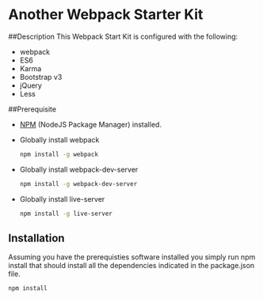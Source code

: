 # Another Webpack Starter Kit

##Description
This Webpack Start Kit is configured with the following:

* webpack
* ES6
* Karma
* Bootstrap v3
* jQuery
* Less

##Prerequisite

* [NPM](https://www.npmjs.com/) (NodeJS Package Manager) installed.
* Globally install webpack

    ```bash
    npm install -g webpack
    ```
    
* Globally install webpack-dev-server

    ```bash
    npm install -g webpack-dev-server
    ```    

* Globally install live-server

    ```bash
    npm install -g live-server
    ```
   

## Installation

Assuming you have the prerequisties software installed you simply run npm install that should install
all the dependencies indicated in the package.json file.


 ```bash
 npm install
 ```
